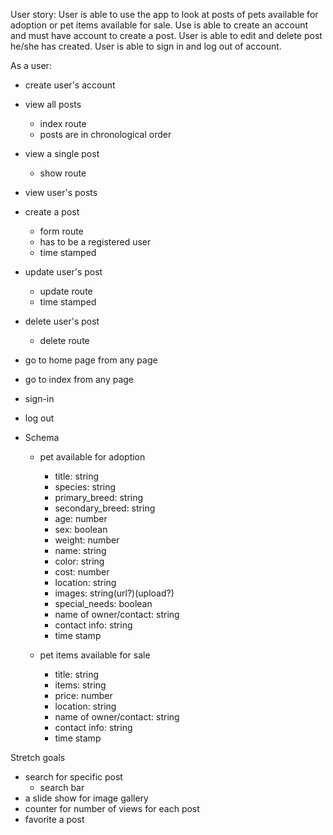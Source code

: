 User story:
    User is able to use the app to look at posts of pets available for adoption or pet items available for sale. Use is able to create an account and must have account to create a post. User is able to edit and delete post he/she has created. User is able to sign in and log out of account.

As a user:
- create user's account
- view all posts
    - index route
    - posts are in chronological order
- view a single post
    - show route
- view user's posts
- create a post
    - form route
    - has to be a registered user
    - time stamped
- update user's post
    - update route
    - time stamped
- delete user's post
    - delete route
- go to home page from any page
- go to index from any page
- sign-in
- log out

- Schema
    - pet available for adoption
        - title: string
        - species: string
        - primary_breed: string
        - secondary_breed: string
        - age: number
        - sex: boolean
        - weight: number
        - name: string
        - color: string
        - cost: number
        - location: string
        - images: string(url?)(upload?)
        - special_needs: boolean
        - name of owner/contact: string
        - contact info: string
        - time stamp
    
    - pet items available for sale
        - title: string
        - items: string
        - price: number
        - location: string
        - name of owner/contact: string
        - contact info: string
        - time stamp




Stretch goals
- search for specific post
    - search bar
- a slide show for image gallery
- counter for number of views for each post
- favorite a post


